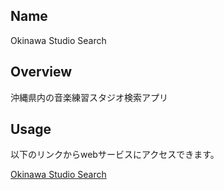 ## Name

Okinawa Studio Search

## Overview

沖縄県内の音楽練習スタジオ検索アプリ

## Usage

以下のリンクからwebサービスにアクセスできます。

[Okinawa Studio Search](https://okinawastudiosearch.onrender.com/ 'Okinawa Studio Search')
